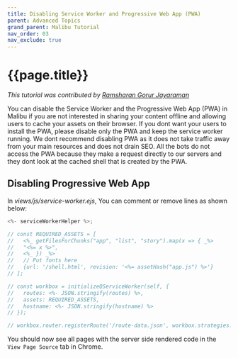 ```yaml
---
title: Disabling Service Worker and Progressive Web App (PWA)
parent: Advanced Topics
grand_parent: Malibu Tutorial
nav_order: 03
nav_exclude: true
---
```


# {{page.title}}

_This tutorial was contributed by [Ramsharan Gorur Jayaraman](https://github.com/sharangj)_

You can disable the Service Worker and the Progressive Web App (PWA) in Malibu if you are not interested in sharing your content offline and allowing users to cache your assets on their browser.
If you dont want your users to install the PWA, please disable only the PWA and keep the service worker running. We dont recommend disabling PWA as it does not take traffic away from your main resources and does not drain SEO. All the bots do not access the PWA because they make a request directly to our servers and they dont look at the cached shell that is created by the PWA.

## Disabling Progressive Web App

In _views/js/service-worker.ejs_, You can comment or remove lines as shown below:

```javascript
<%- serviceWorkerHelper %>;

// const REQUIRED_ASSETS = [
//   <%_ getFilesForChunks("app", "list", "story").map(x => { _%>
//   "<%= x %>",
//   <%_ }) _%>
//   // Put fonts here
//   {url: '/shell.html', revision: '<%= assetHash("app.js") %>'}
// ];

// const workbox = initializeQServiceWorker(self, {
//   routes: <%- JSON.stringify(routes) %>,
//   assets: REQUIRED_ASSETS,
//   hostname: <%- JSON.stringify(hostname) %>
// });

// workbox.router.registerRoute('/route-data.json', workbox.strategies.networkFirst());
```

You should now see all pages with the server side rendered code in the `View Page Source` tab in Chrome.
